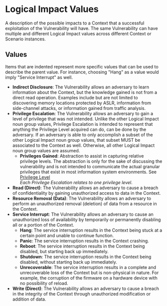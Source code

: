 # Logical Impact Values

A description of the possible impacts to a Context that a successful exploitation of the Vulnerability will have. The same Vulnerability can have multiple and different Logical Impact values across different Context or Scenario instances.

## Values

Items that are indented represent more specific values that can be used to describe the parent value. For instance, choosing "Hang" as a value would imply "Service Interrupt" as well.

- **Indirect Disclosure**:  The Vulnerability allows an adversary to learn information about the Context, but the knowledge gained is not from a direct read operation. Examples include but are not limited to discovering memory locations protected by ASLR, information from side-channel attacks, or information gained from traffic analysis.
- **Privilege Escalation**:  The Vulnerability allows an adversary to gain a level of privilege that was not intended. Unlike the other Logical Impact noun group values, Privilege Escalation is intended to represent that anything the Privilege Level acquired can do, can be done by the adversary. If an adversary is able to only accomplish a subset of the other Logical Impact noun group values, that subset MUST be associated to the Context as well. Otherwise, all other Logical Impact noun group values are assumed.
  - **Privileges Gained**:  Abstraction to assist in capturing relative privilege levels. The abstraction is only for the sake of discussing the vulnerability and is not intended to communicate the actual granular privileges that exist in most information system environments. See [Privilege Level](privilege-level.md) <br /> *Each Privilege Escalation relates to one privilege level*.
- **Read (Direct)**:  The Vulnerability allows an adversary to cause a breach of confidentiality by gaining unauthorized access to data in the Context.  
- **Resource Removal (Data)**:  The Vulnerability allows an adversary to perform an unauthorized removal (deletion) of data from a resource in the Context.
- **Service Interrupt**:  The Vulnerability allows an adversary to cause an unauthorized loss of availability by temporarily or permanently disabling all or a portion of the Context.
  - **Hang**:  The service interruption results in the Context being stuck at a certain point and unable to continue function.
  - **Panic**:  The service interruption results in the Context crashing.
  - **Reboot**:  The service interruption results in the Context being disabled, but starting back up immediately.
  - **Shutdown**:  The service interruption results in the Context being disabled, without starting back up immediately.
  - **Unrecoverable**:  The service interruption results in a complete and unrecoverable loss of the Context but is non-physical in nature. For example, the corruption of the firmware on a hardware device with no possibility of reload.
- **Write (Direct)**:  The Vulnerability allows an adversary to cause a breach in the integrity of the Context through unauthorized modification or addition of data.
